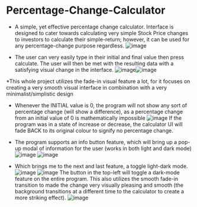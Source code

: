 # Percentage-Change-Calculator
- A simple, yet effective percentage change calculator. Interface is designed to cater towards calculating very simple Stock Price changes to investors to calculate their simple-return; however, it can be used for any percentage-change purpose regardless. 
![image](https://github.com/user-attachments/assets/69ff54a0-a368-464d-950f-668c6d8983a8)

- The user can very easily type in their initial and final value then press calculate. The user will then be met with the resulting data with a satisfying visual change in the interface. 
![image](https://github.com/user-attachments/assets/36720b8a-f6dd-4519-a659-813eb72e061e)![image](https://github.com/user-attachments/assets/1bc28c40-c889-4e1f-a1c1-675e76fd9b66)


*This whole project utilizes the fade-in visual feature a lot, for it focuses on creating a very smooth visual interface in combination with a very minimalist/simplistic design 

- Whenever the INITIAL value is 0, the program will not show any sort of percentage change (will show a difference), as a percentage change from an initial value of 0 is mathematically impossible 
![image](https://github.com/user-attachments/assets/ca41d93c-8c84-4910-9e6c-2a950d4ef4a1)
If the program was in a state of increase or decrease, the calculator UI will fade BACK to its original colour to signify no percentage change. 

- The program supports an info button feature, which will bring up a pop-up modal of information for the user (works in both light and dark mode) 
![image](https://github.com/user-attachments/assets/3aafdd1f-898d-4da0-992c-09ce65268e7a) ![image](https://github.com/user-attachments/assets/115ce52f-183d-44d7-af8a-23aed914920d)


- Which brings me to the next and last feature, a toggle light-dark mode.
![image](https://github.com/user-attachments/assets/9adfd69a-9afa-4b79-b6b8-b7b112c608e0) ![image](https://github.com/user-attachments/assets/e5826871-7abb-43df-bf2c-4ea6f8692bb3)
The button in the top-left will toggle a dark-mode feature on the entire program. This also utilizes the smooth fade-in transition to made the change very visually pleasing and smooth (the background transitions at a different time to the calculator to create a more striking effect).
![image](https://github.com/user-attachments/assets/5f4ef123-95ff-48a0-9a2c-567528aae10e)








